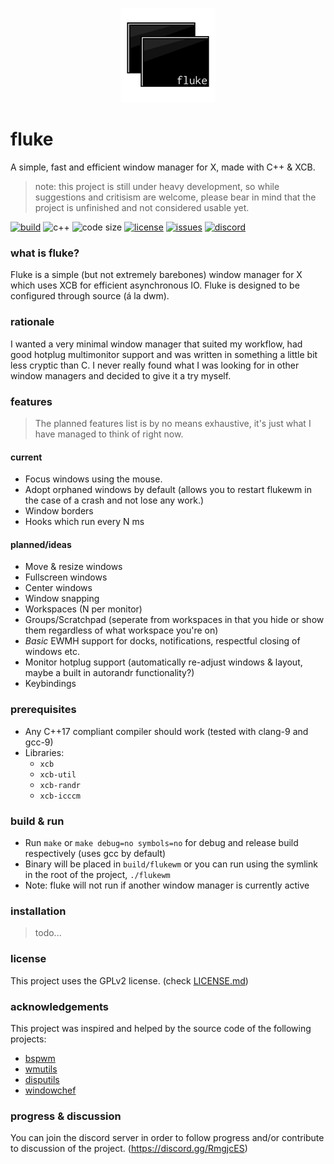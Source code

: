 <p align=center><img alt="logo" src="logos/fluke_transparent.png" width=30%/></p>

# fluke
A simple, fast and efficient window manager for X, made with C++ & XCB.

> note: this project is still under heavy development, so while suggestions and critisism are welcome, please bear in mind that the project is unfinished and not considered usable yet.

[![build](https://img.shields.io/travis/Jackojc/flukewm.svg?style=flat)](https://travis-ci.org/Jackojc/flukewm)
![c++](https://img.shields.io/badge/c%2B%2B-%3E%3D17-blue.svg?style=flat)
![code size](https://img.shields.io/github/languages/code-size/Jackojc/flukewm.svg)
[![license](https://img.shields.io/github/license/Jackojc/flukewm.svg?style=flat)](./LICENSE)
[![issues](https://img.shields.io/github/issues/Jackojc/flukewm.svg?style=flat)](https://github.com/Jackojc/flukewm/issues)
[![discord](https://img.shields.io/discord/537732103765229590.svg?label=discord&style=flat)](https://discord.gg/RmgjcES)
### what is fluke?
Fluke is a simple (but not extremely barebones) window manager for X which uses XCB for efficient asynchronous IO. Fluke is designed to be configured through source (á la dwm).

### rationale
I wanted a very minimal window manager that suited my workflow, had good hotplug multimonitor support and was written in something a little bit less cryptic than C. I never really found what I was looking for in other window managers and decided to give it a try myself.

### features
> The planned features list is by no means exhaustive, it's just what I have managed to think of right now.

#### current
- Focus windows using the mouse.
- Adopt orphaned windows by default (allows you to restart flukewm in the case of a crash and not lose any work.)
- Window borders
- Hooks which run every N ms

#### planned/ideas
- Move & resize windows
- Fullscreen windows
- Center windows
- Window snapping
- Workspaces (N per monitor)
- Groups/Scratchpad (seperate from workspaces in that you hide or show them regardless of what workspace you're on)
- _Basic_ EWMH support for docks, notifications, respectful closing of windows etc.
- Monitor hotplug support (automatically re-adjust windows & layout, maybe a built in autorandr functionality?)
- Keybindings

### prerequisites
- Any C++17 compliant compiler should work (tested with clang-9 and gcc-9)
- Libraries:
	- `xcb`
	- `xcb-util`
	- `xcb-randr`
	- `xcb-icccm`

### build & run
- Run `make` or `make debug=no symbols=no` for debug and release build respectively (uses gcc by default)
- Binary will be placed in `build/flukewm` or you can run using the symlink in the root of the project, `./flukewm`
- Note: fluke will not run if another window manager is currently active

### installation
> todo...

### license
This project uses the GPLv2 license. (check [LICENSE.md](LICENSE.md))

### acknowledgements
This project was inspired and helped by the source code of the following projects:
- [bspwm](https://github.com/baskerville/bspwm)
- [wmutils](https://github.com/wmutils/core)
- [disputils](https://github.com/tudurom/disputils)
- [windowchef](https://github.com/tudurom/windowchef)

### progress & discussion
You can join the discord server in order to follow progress and/or contribute to discussion of the project. (https://discord.gg/RmgjcES)

